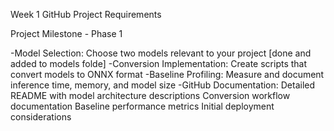 Week 1 GitHub Project Requirements

Project Milestone - Phase 1

-Model Selection: Choose two models relevant to your project [done and added to models folde]
-Conversion Implementation: Create scripts that convert models to ONNX format
-Baseline Profiling: Measure and document inference time, memory, and model size
-GitHub Documentation:
    Detailed README with model architecture descriptions
    Conversion workflow documentation
    Baseline performance metrics
    Initial deployment considerations
